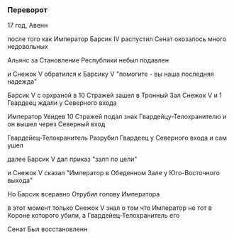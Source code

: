 ### Переворот

17 год, Авенн

после того как Император Барсик IV распустил Сенат окозалось много недовольных

Альянс за Становление Республики небыл подавлен

и Снежок V обратился к Барсику V
"помогите - вы наша последняя надежда"

Барсик V с орхраной в 10 Стражей зашел в Тронный Зал
Снежок V и 1 Гвардеец ждали у Северного входа

Император Увидев 10 Стражей подал знак Гвардейцу-Телохранителю и он вышел через Северный вход

Гвардейец-Телохранитель Разрубил Гвардеец у Северного входа и сам ушел

далее Барсик V дал приказ "залп по цели"

и Снежок V сказал "Император в Обеденном Зале у Юго-Восточного выхода"

Но Барсик всеравно Отрубил голову Императора

в этот момент только Снежок V знал о том что Император не тот в Короне которого убили, а Гвардейец-Телохранитель его

Сенат Был восстановленн

